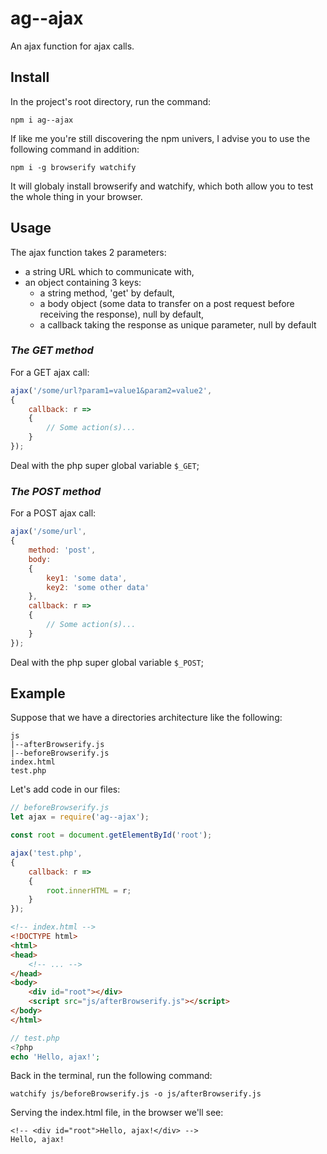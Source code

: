 # ag--ajax
An ajax function for ajax calls.

## Install
In the project's root directory, run the command:
```console
npm i ag--ajax
```
If like me you're still discovering the npm univers, I advise you to use the following command in addition:
```console
npm i -g browserify watchify
```
It will globaly install browserify and watchify, which both allow you to test the whole thing in your browser.

## Usage
The ajax function takes 2 parameters:  
- a string URL which to communicate with,
- an object containing 3 keys: 
    - a string method, 'get' by default,
    - a body object (some data to transfer on a post request before receiving the response), null by default,
    - a callback taking the response as unique parameter, null by default

### *The GET method*
For a GET ajax call:
```js
ajax('/some/url?param1=value1&param2=value2',
{
    callback: r =>
    {
        // Some action(s)...
    }
});
```
Deal with the php super global variable `$_GET`;

### *The POST method*
For a POST ajax call:
```js
ajax('/some/url',
{
    method: 'post',
    body:
    {
        key1: 'some data',
        key2: 'some other data'
    },
    callback: r =>
    {
        // Some action(s)...
    }
});
```
Deal with the php super global variable `$_POST`;

## Example
Suppose that we have a directories architecture like the following:
```tree
js
|--afterBrowserify.js
|--beforeBrowserify.js
index.html
test.php
```
Let's add code in our files:
```js
// beforeBrowserify.js
let ajax = require('ag--ajax');

const root = document.getElementById('root');

ajax('test.php',
{
    callback: r =>
    {
        root.innerHTML = r;
    }
});
```
```html
<!-- index.html -->
<!DOCTYPE html>
<html>
<head>
    <!-- ... -->
</head>
<body>
    <div id="root"></div>
    <script src="js/afterBrowserify.js"></script>
</body>
</html>
```
```php
// test.php
<?php
echo 'Hello, ajax!';
```
Back in the terminal, run the following command:
```console
watchify js/beforeBrowserify.js -o js/afterBrowserify.js
```
Serving the index.html file, in the browser we'll see:
```browser
<!-- <div id="root">Hello, ajax!</div> -->
Hello, ajax!
```